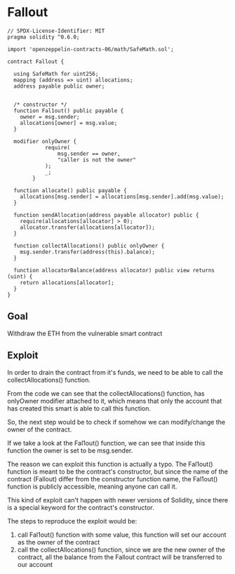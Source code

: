 # Fallout

```
// SPDX-License-Identifier: MIT
pragma solidity ^0.6.0;

import 'openzeppelin-contracts-06/math/SafeMath.sol';

contract Fallout {
  
  using SafeMath for uint256;
  mapping (address => uint) allocations;
  address payable public owner;


  /* constructor */
  function Fal1out() public payable {
    owner = msg.sender;
    allocations[owner] = msg.value;
  }

  modifier onlyOwner {
	        require(
	            msg.sender == owner,
	            "caller is not the owner"
	        );
	        _;
	    }

  function allocate() public payable {
    allocations[msg.sender] = allocations[msg.sender].add(msg.value);
  }

  function sendAllocation(address payable allocator) public {
    require(allocations[allocator] > 0);
    allocator.transfer(allocations[allocator]);
  }

  function collectAllocations() public onlyOwner {
    msg.sender.transfer(address(this).balance);
  }

  function allocatorBalance(address allocator) public view returns (uint) {
    return allocations[allocator];
  }
}
```

## Goal

Withdraw the ETH from the vulnerable smart contract

## Exploit

In order to drain the contract from it's funds, we need to be able to call the collectAllocations() function.

From the code we can see that the collectAllocations() function, has onlyOwner modifier attached to it, which means that only the account that has created this smart
is able to call this function.

So, the next step would be to check if somehow we can modify/change the owner of the contract.

If we take a look at the Fal1out() function, we can see that inside this function the owner is set to be msg.sender.

The reason we can exploit this function is actually a typo. The Fal1out() function is meant to be the contract's constructor, but since the name of the contract (Fallout)
differ from the constructor function name, the Fal1out() function is publicly accessible, meaning anyone can call it.

This kind of exploit can't happen with newer versions of Solidity, since there is a special keyword for the contract's constructor.

The steps to reproduce the exploit would be:

1. call Fal1out() function with some value, this function will set our account as the owner of the contract
2. call the collectAllocations() function, since we are the new owner of the contract, all the balance from the Fallout contract will be transferred to our account